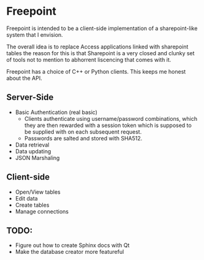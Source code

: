 Freepoint
=========

Freepoint is intended to be a client-side implementation of a
sharepoint-like system that I envision.

The overall idea is to replace Access applications linked with
sharepoint tables the reason for this is that Sharepoint is a very
closed and clunky set of tools not to mention to abhorrent liscencing
that comes with it.

Freepoint has a choice of C++ or Python clients. This keeps me honest
about the API.

Server-Side
-----------

* Basic Authentication (real basic)
  - Clients authenticate using username/password combinations, which
	they are then rewarded with a session token which is supposed to
	be supplied with on each subsequent request.
  - Passwords are salted and stored with SHA512.
* Data retrieval
* Data updating
* JSON Marshaling

Client-side
-----------

* Open/View tables
* Edit data
* Create tables
* Manage connections


TODO:
-----

* Figure out how to create Sphinx docs with Qt
* Make the database creator more featureful
